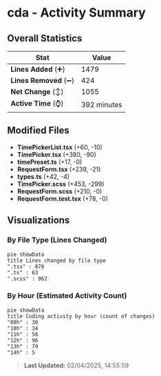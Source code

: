 # cda - Activity Summary 

## Overall Statistics

| Stat                   | Value                                                             |
| ---------------------- | ----------------------------------------------------------------- |
| **Lines Added** (➕)   | 1479                                          |
| **Lines Removed** (➖) | 424                                        |
| **Net Change** (↕)    | 1055                |
| **Active Time** (⌚)   | 392 minutes |


## Modified Files
- **TimePickerList.tsx** (+60, -10)
- **TimePicker.tsx** (+380, -90)
- **timePreset.ts** (+17, -0)
- **RequestForm.tsx** (+239, -21)
- **types.ts** (+42, -4)
- **TimePicker.scss** (+453, -299)
- **RequestForm.scss** (+210, -0)
- **RequestForm.test.tsx** (+78, -0)

## Visualizations

### By File Type (Lines Changed)

```mermaid
pie showData
title Lines changed by file type
".tsx" : 878
".ts" : 63
".scss" : 962
```

### By Hour (Estimated Activity Count)

```mermaid
pie showData
title Coding activity by hour (count of changes)
"09h" : 30
"10h" : 34
"11h" : 58
"12h" : 96
"13h" : 79
"14h" : 5
```


> **Last Updated:** 02/04/2025, 14:55:59